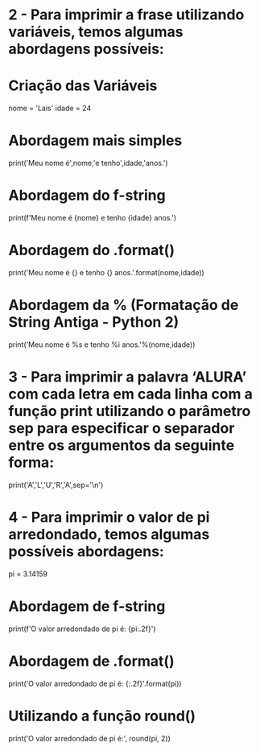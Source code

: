 # 2 - Para imprimir a frase utilizando variáveis, temos algumas abordagens possíveis:
# Criação das Variáveis
nome = 'Lais'
idade = 24

# Abordagem mais simples
print('Meu nome é',nome,'e tenho',idade,'anos.')

# Abordagem do f-string
print(f'Meu nome é {nome} e tenho {idade} anos.')

# Abordagem do .format()
print('Meu nome é {} e tenho {} anos.'.format(nome,idade))

# Abordagem da % (Formatação de String Antiga - Python 2)
print('Meu nome é %s e tenho %i anos.'%(nome,idade))

# 3 - Para imprimir a palavra ‘ALURA’ com cada letra em cada linha com a função print utilizando o parâmetro sep para especificar o separador entre os argumentos da seguinte forma:

print('A','L','U','R','A',sep='\n')

# 4 - Para imprimir o valor de pi arredondado, temos algumas possíveis abordagens:

pi = 3.14159

# Abordagem de f-string
print(f'O valor arredondado de pi é: {pi:.2f}')

# Abordagem de .format()
print('O valor arredondado de pi é: {:.2f}'.format(pi))

# Utilizando a função round()
print('O valor arredondado de pi é:', round(pi, 2))